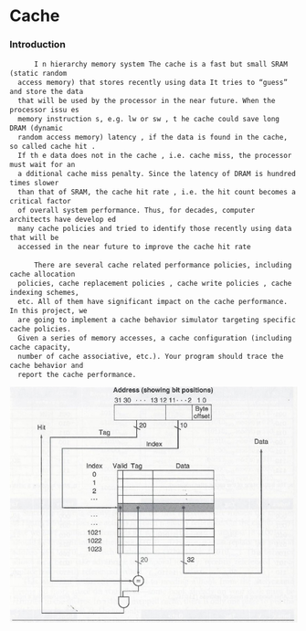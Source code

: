 # Cache

### Introduction
          I n hierarchy memory system The cache is a fast but small SRAM (static random
      access memory) that stores recently using data It tries to “guess” and store the data
      that will be used by the processor in the near future. When the processor issu es
      memory instruction s, e.g. lw or sw , t he cache could save long DRAM (dynamic
      random access memory) latency , if the data is found in the cache, so called cache hit .
      If th e data does not in the cache , i.e. cache miss, the processor must wait for an
      a dditional cache miss penalty. Since the latency of DRAM is hundred times slower
      than that of SRAM, the cache hit rate , i.e. the hit count becomes a critical factor
      of overall system performance. Thus, for decades, computer architects have develop ed
      many cache policies and tried to identify those recently using data that will be
      accessed in the near future to improve the cache hit rate
      
          There are several cache related performance policies, including cache allocation
      policies, cache replacement policies , cache write policies , cache indexing schemes,
      etc. All of them have significant impact on the cache performance. In this project, we
      are going to implement a cache behavior simulator targeting specific cache policies.
      Given a series of memory accesses, a cache configuration (including cache capacity,
      number of cache associative, etc.). Your program should trace the cache behavior and
      report the cache performance.
      
      
![](messageImage_1594440478769.jpg)
